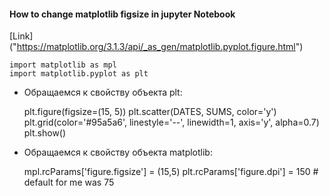 #### How to change matplotlib figsize in jupyter Notebook

[Link] ("https://matplotlib.org/3.1.3/api/_as_gen/matplotlib.pyplot.figure.html")

    import matplotlib as mpl
    import matplotlib.pyplot as plt

- Обращаемся к свойству объекта plt:


    plt.figure(figsize=(15, 5))
    plt.scatter(DATES, SUMS, color='y')
    plt.grid(color='#95a5a6', linestyle='--', linewidth=1, axis='y', alpha=0.7)
    plt.show()

- Обращаемся к свойству объекта matplotlib:


    mpl.rcParams['figure.figsize'] = (15,5)
    plt.rcParams['figure.dpi'] = 150 # default for me was 75